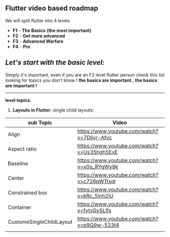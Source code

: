 ## Flutter video based roadmap

We will split flutter into 4 levels

 - **F1** - **The Basics** **(the most important)**
 - **F2** - **Get more advanced**
 - **F3** - **Advanced Warfare**
 - **F4** - **Pro**

## *Let's start with the basic level:*
Simply it's important, even if you are an F2 level flutter person check this list looking for topics you don't know ! **the basics are important.. the basics are important !**

-----
**level topics**:

 1. **Layouts in Flutter:**
 single child layouts:

| sub Topic | Video |
|--|--|
| Align | https://www.youtube.com/watch?v=7Dljvr-Afvc |
| Aspect ratio | https://www.youtube.com/watch?v=Us35hgh5ExE |
| Baseline | https://www.youtube.com/watch?v=x0o_RYgWy9k |
| Center | https://www.youtube.com/watch?v=c726pWTtxqI |
| Constrained box | https://www.youtube.com/watch?v=kRc_5inh2iU |
| Container | https://www.youtube.com/watch?v=fvtyGySLlfs |
| CustomeSingleChildLayout | https://www.youtube.com/watch?v=p9Q9w-523t4 |
|  |  |


